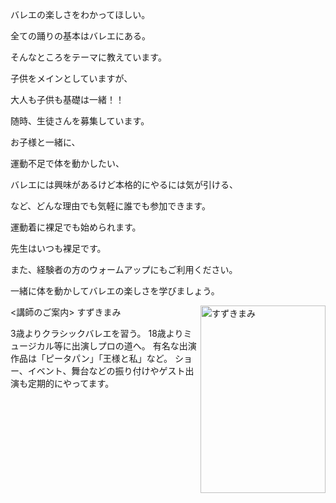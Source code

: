 バレエの楽しさをわかってほしい。

全ての踊りの基本はバレエにある。

そんなところをテーマに教えています。



子供をメインとしていますが、

大人も子供も基礎は一緒！！

随時、生徒さんを募集しています。



お子様と一緒に、

運動不足で体を動かしたい、

バレエには興味があるけど本格的にやるには気が引ける、

など、どんな理由でも気軽に誰でも参加できます。


運動着に裸足でも始められます。

先生はいつも裸足です。

また、経験者の方のウォームアップにもご利用ください。



一緒に体を動かしてバレエの楽しさを学びましょう。


<講師のご案内>
<img style="border-style: initial; border-color: initial;float:right;" title="すずきまみ" src="http://res.primasm.com/img/ballet/002-200x300.jpg" alt="すずきまみ" width="200" height="300" />
すずきまみ

3歳よりクラシックバレエを習う。
18歳よりミュージカル等に出演しプロの道へ。
有名な出演作品は「ピータパン」「王様と私」など。
ショー、イベント、舞台などの振り付けやゲスト出演も定期的にやってます。
